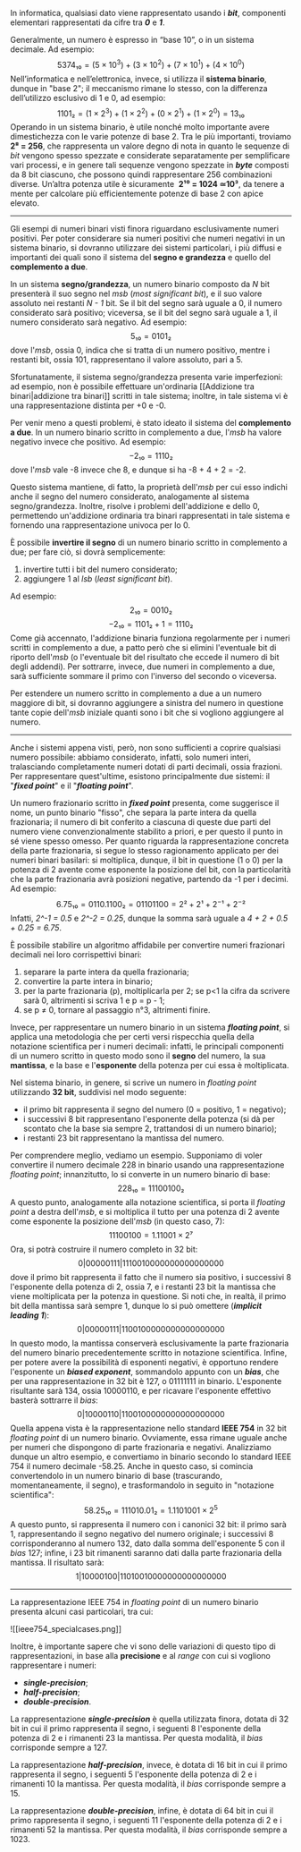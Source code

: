 In informatica, qualsiasi dato viene rappresentato usando i ***bit***, componenti elementari rappresentati da cifre tra ***0*** e ***1***.

Generalmente, un numero è espresso in “base 10”, o in un sistema decimale. Ad esempio: 
$$5374₁₀ = (5 × 10^3) + (3 × 10^2) + (7 × 10^1) + (4 × 10^0)$$
Nell’informatica e nell’elettronica, invece, si utilizza il **sistema binario**, dunque in "base 2"; il meccanismo rimane lo stesso, con la differenza dell’utilizzo esclusivo di 1 e 0, ad esempio: 
$$1101₂ = (1 × 2^3) + (1 × 2^2) + (0 × 2^1) + (1 × 2^0) = 13₁₀$$
Operando in un sistema binario, è utile nonché molto importante avere dimestichezza con le varie potenze di base 2. Tra le più importanti, troviamo **2⁸ = 256**, che rappresenta un valore degno di nota in quanto le sequenze di *bit* vengono spesso spezzate e considerate separatamente per semplificare vari processi, e in genere tali sequenze vengono spezzate in ***byte*** composti da 8 bit ciascuno, che possono quindi rappresentare 256 combinazioni diverse. Un’altra potenza utile è sicuramente  **2¹⁰ = 1024 ≃10³**, da tenere a mente per calcolare più efficientemente potenze di base 2 con apice elevato.
___
Gli esempi di numeri binari visti finora riguardano esclusivamente numeri positivi. Per poter considerare sia numeri positivi che numeri negativi in un sistema binario, si dovranno utilizzare dei sistemi particolari, i più diffusi e importanti dei quali sono il sistema del **segno e grandezza** e quello del **complemento a due**.

In un sistema **segno/grandezza**, un numero binario composto da *N* bit presenterà il suo segno nel *msb* (*most significant bit*), e il suo valore assoluto nei restanti *N - 1* bit. Se il bit del segno sarà uguale a 0, il numero considerato sarà positivo; viceversa, se il bit del segno sarà uguale a 1, il numero considerato sarà negativo. Ad esempio:
$$5₁₀ = 0101₂$$
dove l'*msb*, ossia 0, indica che si tratta di un numero positivo, mentre i restanti bit, ossia 101, rappresentano il valore assoluto, pari a 5.

Sfortunatamente, il sistema segno/grandezza presenta varie imperfezioni: ad esempio, non è possibile effettuare un'ordinaria [[Addizione tra binari|addizione tra binari]] scritti in tale sistema; inoltre, in tale sistema vi è una rappresentazione distinta per +0 e -0.

Per venir meno a questi problemi, è stato ideato il sistema del **complemento a due**. In un numero binario scritto in complemento a due, l'*msb* ha valore negativo invece che positivo. Ad esempio:
$$-2₁₀ = 1110₂$$
dove l'*msb* vale -8 invece che 8, e dunque si ha -8 + 4 + 2 = -2.

Questo sistema mantiene, di fatto, la proprietà dell'*msb* per cui esso indichi anche il segno del numero considerato, analogamente al sistema segno/grandezza. Inoltre, risolve i problemi dell'addizione e dello 0, permettendo un'addizione ordinaria tra binari rappresentati in tale sistema e fornendo una rappresentazione univoca per lo 0.

È possibile **invertire il segno** di un numero binario scritto in complemento a due; per fare ciò, si dovrà semplicemente:
1. invertire tutti i bit del numero considerato;
2. aggiungere 1 al *lsb* (*least significant bit*).

Ad esempio:
$$2₁₀ = 0010₂$$
$$-2₁₀ = 1101₂ + 1 = 1110₂$$
Come già accennato, l'addizione binaria funziona regolarmente per i numeri scritti in complemento a due, a patto però che si elimini l'eventuale bit di riporto dell'*msb* (o l'eventuale bit del risultato che eccede il numero di bit degli addendi). Per sottrarre, invece, due numeri in complemento a due, sarà sufficiente sommare il primo con l'inverso del secondo o viceversa.

Per estendere un numero scritto in complemento a due a un numero maggiore di bit, si dovranno aggiungere a sinistra del numero in questione tante copie dell'*msb* iniziale quanti sono i bit che si vogliono aggiungere al numero.
___
Anche i sistemi appena visti, però, non sono sufficienti a coprire qualsiasi numero possibile: abbiamo considerato, infatti, solo numeri interi, tralasciando completamente numeri dotati di parti decimali, ossia frazioni. Per rappresentare quest'ultime, esistono principalmente due sistemi: il "***fixed point***" e il "***floating point***".

Un numero frazionario scritto in ***fixed point*** presenta, come suggerisce il nome, un punto binario "fisso", che separa la parte intera da quella frazionaria; il numero di bit conferito a ciascuna di queste due parti del numero viene convenzionalmente stabilito a priori, e per questo il punto in sé viene spesso omesso. Per quanto riguarda la rappresentazione concreta della parte frazionaria, si segue lo stesso ragionamento applicato per dei numeri binari basilari: si moltiplica, dunque, il bit in questione (1 o 0) per la potenza di 2 avente come esponente la posizione del bit, con la particolarità che la parte frazionaria avrà posizioni negative, partendo da -1 per i decimi. Ad esempio:
$$6.75₁₀ = 0110.1100₂ = 01101100 = 2² + 2¹ + 2^-¹ + 2^-²$$
Infatti, *2^-1 = 0.5* e *2^-2 = 0.25*, dunque la somma sarà uguale a *4 + 2 + 0.5 + 0.25 = 6.75*.

È possibile stabilire un algoritmo affidabile per convertire numeri frazionari decimali nei loro corrispettivi binari:
1. separare la parte intera da quella frazionaria;
2. convertire la parte intera in binario;
3. per la parte frazionaria (p), moltiplicarla per 2; se p<1 la cifra da scrivere sarà 0, altrimenti si scriva 1 e p = p - 1;
4. se p ≠ 0, tornare al passaggio n°3, altrimenti finire.

Invece, per rappresentare un numero binario in un sistema ***floating point***, si applica una metodologia che per certi versi rispecchia quella della notazione scientifica per i numeri decimali: infatti, le principali componenti di un numero scritto in questo modo sono il **segno** del numero, la sua **mantissa**, e la base e l'**esponente** della potenza per cui essa è moltiplicata.

Nel sistema binario, in genere, si scrive un numero in *floating point* utilizzando **32 bit**, suddivisi nel modo seguente:
- il primo bit rappresenta il segno del numero (0 = positivo, 1 = negativo);
- i successivi 8 bit rappresentano l'esponente della potenza (si dà per scontato che la base sia sempre 2, trattandosi di un numero binario);
- i restanti 23 bit rappresentano la mantissa del numero.

Per comprendere meglio, vediamo un esempio. Supponiamo di voler convertire il numero decimale 228 in binario usando una rappresentazione *floating point*; innanzitutto, lo si converte in un numero binario di base:
$$228₁₀ = 11100100₂$$
A questo punto, analogamente alla notazione scientifica, si porta il *floating point* a destra dell'*msb*, e si moltiplica il tutto per una potenza di 2 avente come esponente la posizione dell'*msb* (in questo caso, 7):
$$11100100 = 1.11001 × 2⁷$$
Ora, si potrà costruire il numero completo in 32 bit:
$$0|00000111|1110010000000000000000$$
dove il primo bit rappresenta il fatto che il numero sia positivo, i successivi 8 l'esponente della potenza di 2, ossia 7, e i restanti 23 bit la mantissa che viene moltiplicata per la potenza in questione. Si noti che, in realtà, il primo bit della mantissa sarà sempre 1, dunque lo si può omettere (***implicit leading 1***):
$$0|00000111|1100100000000000000000$$
In questo modo, la mantissa conserverà esclusivamente la parte frazionaria del numero binario precedentemente scritto in notazione scientifica. Infine, per potere avere la possibilità di esponenti negativi, è opportuno rendere l'esponente un ***biased exponent***, sommandolo appunto con un ***bias***, che per una rappresentazione in 32 bit è 127, o 01111111 in binario. L'esponente risultante sarà 134, ossia 10000110, e per ricavare l'esponente effettivo basterà sottrarre il *bias*:
$$0|10000110|1100100000000000000000$$
Quella appena vista è la rappresentazione nello standard **IEEE 754** in 32 bit *floating point* di un numero binario. Ovviamente, essa rimane uguale anche per numeri che dispongono di parte frazionaria e negativi. Analizziamo dunque un altro esempio, e convertiamo in binario secondo lo standard IEEE 754 il numero decimale -58.25. Anche in questo caso, si comincia convertendolo in un numero binario di base (trascurando, momentaneamente, il segno), e trasformandolo in seguito in "notazione scientifica":
$$58.25₁₀ = 111010.01₂ = 1.1101001 × 2^5$$
A questo punto, si rappresenta il numero con i canonici 32 bit: il primo sarà 1, rappresentando il segno negativo del numero originale; i successivi 8 corrisponderanno al numero 132, dato dalla somma dell'esponente 5 con il *bias* 127; infine, i 23 bit rimanenti saranno dati dalla parte frazionaria della mantissa. Il risultato sarà:
$$1|10000100|11010010000000000000000$$
___
La rappresentazione IEEE 754 in *floating point* di un numero binario presenta alcuni casi particolari, tra cui:

![[ieee754_specialcases.png]]

Inoltre, è importante sapere che vi sono delle variazioni di questo tipo di rappresentazioni, in base alla **precisione** e al *range* con cui si vogliono rappresentare i numeri:
- ***single-precision***;
- ***half-precision***;
- ***double-precision***.

La rappresentazione ***single-precision*** è quella utilizzata finora, dotata di 32 bit in cui il primo rappresenta il segno, i seguenti 8 l'esponente della potenza di 2 e i rimanenti 23 la mantissa. Per questa modalità, il *bias* corrisponde sempre a 127.

La rappresentazione ***half-precision***, invece, è dotata di 16 bit in cui il primo rappresenta il segno, i seguenti 5 l'esponente della potenza di 2 e i rimanenti 10 la mantissa. Per questa modalità, il *bias* corrisponde sempre a 15.

La rappresentazione ***double-precision***, infine, è dotata di 64 bit in cui il primo rappresenta il segno, i seguenti 11 l'esponente della potenza di 2 e i rimanenti 52 la mantissa. Per questa modalità, il *bias* corrisponde sempre a 1023.

